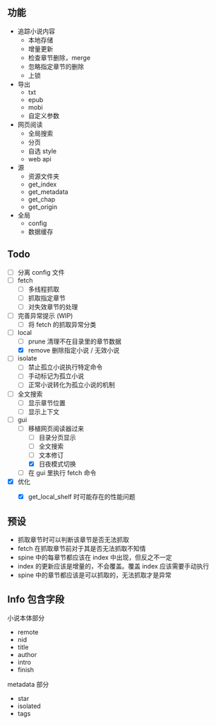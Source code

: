 ## 功能
- 追踪小说内容
    - 本地存储
    - 增量更新
    - 检查章节删除，merge
    - 忽略指定章节的删除
    - 上锁
- 导出
    - txt
    - epub
    - mobi
    - 自定义参数
- 网页阅读
    - 全局搜索
    - 分页
    - 自选 style
    - web api
- 源
    - 资源文件夹
    - get_index
    - get_metadata
    - get_chap
    - get_origin
- 全局
    - config
    - 数据缓存


## Todo
- [ ] 分离 config 文件
- [ ] fetch
  - [ ] 多线程抓取
  - [ ] 抓取指定章节
  - [ ] 对失效章节的处理
- [ ] 完善异常提示 (WIP)
  - [ ] 将 fetch 的抓取异常分类
- [ ] local
  - [ ] prune 清理不在目录里的章节数据
  - [x] remove 删除指定小说 / 无效小说
- [ ] isolate
  - [ ] 禁止孤立小说执行特定命令
  - [ ] 手动标记为孤立小说
  - [ ] 正常小说转化为孤立小说的机制
- [ ] 全文搜索
  - [ ] 显示章节位置
  - [ ] 显示上下文
- [ ] gui
  - [ ] 移植网页阅读器过来
    - [ ] 目录分页显示
    - [ ] 全文搜索
    - [ ] 文本修订
    - [x] 日夜模式切换
  - [ ] 在 gui 里执行 fetch 命令
- [x] 优化
  - [x] get_local_shelf 时可能存在的性能问题


## 预设
- 抓取章节时可以判断该章节是否无法抓取
- fetch 在抓取章节前对于其是否无法抓取不知情
- spine 中的每章节都应该在 index 中出现，但反之不一定
- index 的更新应该是增量的，不会覆盖。覆盖 index 应该需要手动执行
- spine 中的章节都应该是可以抓取的，无法抓取才是异常

## Info 包含字段
小说本体部分
- remote
- nid
- title
- author
- intro
- finish

metadata 部分
- star
- isolated
- tags
